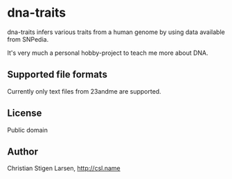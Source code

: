 dna-traits
==========

dna-traits infers various traits from a human genome by using data available
from SNPedia.

It's very much a personal hobby-project to teach me more about DNA.

Supported file formats
----------------------

Currently only text files from 23andme are supported.

License
-------

Public domain

Author
------

Christian Stigen Larsen,
http://csl.name
